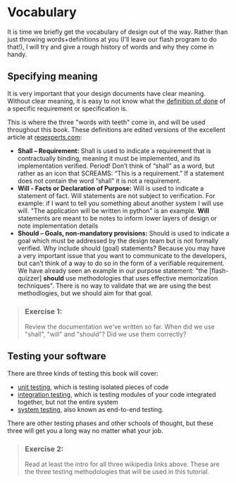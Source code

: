 # Vocabulary

It is time we briefly get the vocabulary of design out of the way. Rather than
just throwing words+definitions at you (I'll leave our flash program to do
that!), I will try and give a rough history of words and why they come in handy.

## Specifying meaning
It is very important that your design documents have clear meaning. Without
clear meaning, it is easy to not know what the [definition of done](1) of a
specific requirement or specification is.

This is where the three "words with teeth" come in, and will be used throughout
this book. These definitions are edited versions of the excellent article at
[reqexperts.com](5):
- **Shall – Requirement:**  Shall is used to indicate a requirement that is contractually
	  binding, meaning it must be implemented, and its implementation verified.
	  Period!  Don’t think of “shall” as a word, but rather as an icon that SCREAMS:
	  “This is a requirement.”  If a statement does not contain the word “shall” it
	  is not a requirement.
- **Will - Facts or Declaration of Purpose:** Will is used to indicate a
	  statement of fact.  Will statements are not subject to verification.  For
	  example:  if I want to tell you something about another system I will use
	  will.  "The application will be written in python" is an example.
    **Will** statements are meant to be notes to inform lower layers
    of design or note implementation details
- **Should – Goals, non-mandatory provisions:** Should is used to indicate a
	goal which must be addressed by the design team but is not formally
	verified. Why include should (goal) statements? Because you may have a very
	important issue that you want to communicate to the developers, but can’t
	think of a way to do so in the form of a verifiable requirement. We have
	already seen an example in our purpose statement: "the [flash-quizzer]
	**should** use methodologies that uses effective memorization techniques".
	There is no way to validate that we are using the best methodlogies, but
	we should aim for that goal.

> ### Exercise 1:
> Review the documentation we've written so far. When did we use "shall",
> "will" and "should"? Did we use them correctly?

## Testing your software
There are three kinds of testing this book will cover:
- [unit testing](2), which is testing isolated pieces of code
- [integration testing](3), which is testing modules of your code integrated
	together, but not the entire system
- [system testing](3), also known as end-to-end testing.

There are other testing phases and other schools of thought, but these three
will get you a long way no matter what your job.

> ### Exercise 2:
> Read at least the intro for all three wikipedia links above.
> These are the three testing methodologies that will be used in this
> tutorial.

[1]: https://www.agilealliance.org/glossary/definition-of-done/

[5]: http://reqexperts.com/blog/2012/10/using-the-correct-terms-shall-will-should/

[2]: https://en.wikipedia.org/wiki/Unit_testing
[3]: https://en.wikipedia.org/wiki/Integration_testing
[4]: https://en.wikipedia.org/wiki/System_testing
